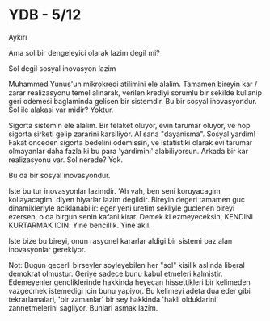 # YDB - 5/12

Aykırı

Ama sol bir dengeleyici olarak lazim degil mi?

Sol degil sosyal inovasyon lazim

Muhammed Yunus'un mikrokredi atilimini ele alalim. Tamamen bireyin kar / zarar realizasyonu temel alinarak, verilen krediyi sorumlu bir sekilde kullanip geri odemesi baglaminda gelisen bir sistemdir. Bu bir sosyal inovasyondur. Sol ile alakasi var midir? Yoktur.

Sigorta sistemin ele alalim. Bir felaket oluyor, evin tarumar oluyor, ve hop sigorta sirketi gelip zararini karsiliyor. Al sana "dayanisma". Sosyal yardim! Fakat onceden sigorta bedelini odemissin, ve istatistiki olarak evi tarumar olmayanlar daha fazla ki bu para 'yardimini' alabiliyorsun. Arkada bir kar realizasyonu var. Sol nerede? Yok.

Bu da bir sosyal inovasyondur.

Iste bu tur inovasyonlar lazimdir. 'Ah vah, ben seni koruyacagim kollayacagim' diyen hiyarlar lazim degildir. Bireyin degeri tamamen guc dinamikleriyle aciklanabilir: eger yeni uretim sekliyle guclenen bireyi ezersen, o da birgun senin kafani kirar. Demek ki ezmeyeceksin, KENDINI KURTARMAK ICIN. Yine bencillik. Yine akil.

Iste bize bu bireyi, onun rasyonel kararlar aldigi bir sistemi baz alan inovasyonlar gerekiyor.

Not: Bugun gecerli birseyler soyleyebilen her "sol" kisilik aslinda liberal demokrat olmustur. Geriye sadece bunu kabul etmeleri kalmistir. Edemeyenler gencliklerinde hakkinda heyecan hissettikleri bir kelimeden vazgecmek istemedigi icin bunu yapiyor. Bu kelimeyi adeta dua eder gibi tekrarlamalari, 'bir zamanlar' bir sey hakkinda 'hakli olduklarini' zannetmelerini sagliyor. Bunlari asmak lazim.
